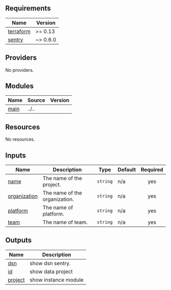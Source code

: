 <!-- BEGIN_TF_DOCS -->
## Requirements

| Name | Version |
|------|---------|
| <a name="requirement_terraform"></a> [terraform](#requirement\_terraform) | >= 0.13 |
| <a name="requirement_sentry"></a> [sentry](#requirement\_sentry) | ~> 0.6.0 |

## Providers

No providers.

## Modules

| Name | Source | Version |
|------|--------|---------|
| <a name="module_main"></a> [main](#module\_main) | ../.. |  |

## Resources

No resources.

## Inputs

| Name | Description | Type | Default | Required |
|------|-------------|------|---------|:--------:|
| <a name="input_name"></a> [name](#input\_name) | The name of the project. | `string` | n/a | yes |
| <a name="input_organization"></a> [organization](#input\_organization) | The name of the organization. | `string` | n/a | yes |
| <a name="input_platform"></a> [platform](#input\_platform) | The name of platform. | `string` | n/a | yes |
| <a name="input_team"></a> [team](#input\_team) | The name of team. | `string` | n/a | yes |

## Outputs

| Name | Description |
|------|-------------|
| <a name="output_dsn"></a> [dsn](#output\_dsn) | show dsn sentry. |
| <a name="output_id"></a> [id](#output\_id) | show data project |
| <a name="output_project"></a> [project](#output\_project) | show instance module |
<!-- END_TF_DOCS -->